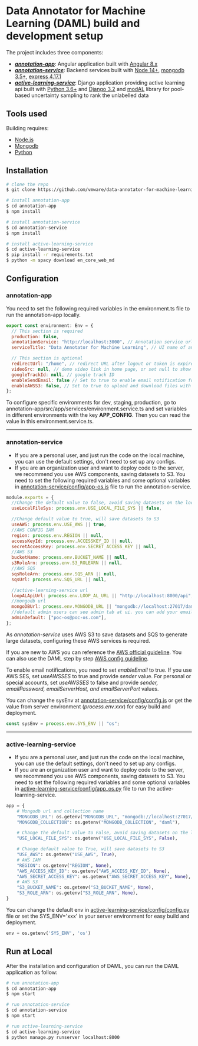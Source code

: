 # Data Annotator for Machine Learning (DAML) build and development setup

The project includes three components:

- [**_annotation-app_**](./annotation-app): Angular application built with [Angular 8.x](https://angular.io/guide/router-tutorial)
- [**_annotation-service_**](./annotation-service): Backend services built with [Node 14+](https://nodejs.org/en/), [mongodb 3.5+](https://www.mongodb.com/download-center/community), [express 4.17.1](https://www.npmjs.com/package/express)
- [**_active-learning-service_**](./active-learning-service): Django application providing active learning api built with [Python 3.6+](https://www.python.org/downloads/) and [Django 3.2](https://www.djangoproject.com/) and [modAL](https://modal-python.readthedocs.io/en/latest/#) library for pool-based uncertainty sampling to rank the unlabelled data

## Tools used

Building requires:
- [Node.js](https://nodejs.org/en/)
- [Mongodb](https://www.mongodb.com/download-center/community)
- [Python](https://www.python.org/downloads/)

## Installation

```bash
# clone the repo
$ git clone https://github.com/vmware/data-annotator-for-machine-learning.git

# install annotation-app
$ cd annotation-app
$ npm install

# install annotation-service
$ cd annotation-service
$ npm install

# install active-learning-service
$ cd active-learning-service
$ pip install -r requirements.txt
$ python -m spacy download en_core_web_md
```

## Configuration

### annotation-app

You need to set the following required variables in the environment.ts file to run the annotation-app locally.

```javascript
export const environment: Env = {
  // This section is required
  production: false,
  annotationService: "http://localhost:3000", // Annotation service url
  serviceTitle: "Data Annotator for Machine Learning", // UI name of annotation-app.

  // This section is optional
  redirectUrl: "/home", // redirect URL after logout or token is expired
  videoSrc: null, // demo video link in home page, or set null to show nothing
  googleTrackId: null, // google track ID
  enableSendEmail: false // Set to true to enable email notification for project creation, annotator assignment or edit project owner
  enableAWSS3: false, // Set to true to upload and download files with AWS S3 that requires some related AWS CONFIG IAM to be configured in annotation-service
};
```

To configure specific environments for dev, staging, production, go to annotation-app/src/app/services/environment.service.ts and set variables in different environments with the key **APP_CONFIG**. Then you can read the value in this environment.service.ts.

---

### annotation-service

- If you are a personal user, and just run the code on the local machine, you can use the default settings, don't need to set up any configs.
- If you are an organization user and want to deploy code to the server, we recommend you use AWS components, saving datasets to S3. You need to set the following required variables and some optional variables in [annotation-service/config/app-os.js](./annotation-service/config/app-os.js) file to run the annotation-service.

```javascript
module.exports = {
  //Change the default value to false, avoid saving datasets on the local
  useLocalFileSys: process.env.USE_LOCAL_FILE_SYS || false,

  //Change default value to true, will save datasets to S3
  useAWS: process.env.USE_AWS || true,
  //AWS CONFIG IAM
  region: process.env.REGION || null,
  accessKeyId: process.env.ACCESSKEY_ID || null,
  secretAccessKey: process.env.SECRET_ACCESS_KEY || null,
  //AWS S3
  bucketName: process.env.BUCKET_NAME || null,
  s3RoleArn: process.env.S3_ROLEARN || null,
  //AWS SQS
  sqsRoleArn: process.env.SQS_ARN || null,
  sqsUrl: process.env.SQS_URL || null,

  //active-learning-service url
  loopALApiUrl: process.env.LOOP_AL_URL || "http://localhost:8000/api",
  //mongodb url
  mongoDBUrl: process.env.MONGODB_URL || "mongodb://localhost:27017/daml",
  //default admin users can see admin tab at ui. you can add your email list then to register
  adminDefault: ["poc-os@poc-os.com"],
};
```

As _annotation-service_ uses AWS S3 to save datasets and SQS to generate large datasets, configuring these AWS services is required.

If you are new to AWS you can reference the [AWS official guideline](https://docs.aws.amazon.com/en_us/). You can also use the DAML step by step [AWS config guideline](https://github.com/vmware/data-annotator-for-machine-learning/wiki/AWS-Config).

To enable email notifications, you need to set _enableEmail_ to true. If you use AWS SES, set _useAWSSES_ to true and provide _sender_ value. For personal or special accounts, set _useAWSSES_ to false and provide _sender, emailPassword, emailServerHost, and emailServerPort_ values.

You can change the sysEnv at [annotation-service/config/config.js](./annotation-service/config/config.js) or get the value from server environment (_process.env.xxx_) for easy build and deployment.

```javascript
const sysEnv = process.env.SYS_ENV || "os";
```

---

### active-learning-service

- If you are a personal user, and just run the code on the local machine, you can use the default settings, don't need to set up any configs.
- If you are an organization user and want to deploy code to the server, we recommend you use AWS components, saving datasets to S3. You need to set the following required variables and some optional variables in [active-learning-service/config/app_os.py](./active-learning-service/config/app_os.py) file to run the active-learning-service.

```python
app = {
    # Mongodb url and collection name
    "MONGODB_URL": os.getenv("MONGODB_URL", "mongodb://localhost:27017/daml"),
    "MONGODB_COLLECTION": os.getenv("MONGODB_COLLECTION", "daml"),

    # Change the default value to False, avoid saving datasets on the local
    "USE_LOCAL_FILE_SYS": os.getenv("USE_LOCAL_FILE_SYS", False),

    # Change default value to True, will save datasets to S3
    "USE_AWS": os.getenv("USE_AWS", True),
    # AWS IAM
    "REGION": os.getenv("REGION", None),
    "AWS_ACCESS_KEY_ID": os.getenv("AWS_ACCESS_KEY_ID", None),
    "AWS_SECRET_ACCESS_KEY": os.getenv("AWS_SECRET_ACCESS_KEY", None),
    # AWS S3
    "S3_BUCKET_NAME": os.getenv("S3_BUCKET_NAME", None),
    "S3_ROLE_ARN": os.getenv("S3_ROLE_ARN", None),
}
```

You can change the default env in [active-learning-service/config/config.py](./active-learning-service/config/config.py) file or set the SYS_ENV='xxx' in your server environment for easy build and deployment.

```python
env = os.getenv('SYS_ENV', 'os')
```

## Run at Local

After the installation and configuration of DAML, you can run the DAML application as follow:

```bash
# run annotation-app
$ cd annotation-app
$ npm start

# run annotation-service
$ cd annotation-service
$ npm start

# run active-learning-service
$ cd active-learning-service
$ python manage.py runserver localhost:8000
```
